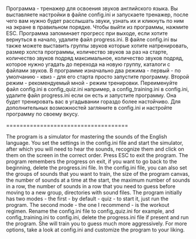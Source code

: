 Программа - тренажер для освоения звуков английского языка.
Вы выставляете настройки в файле config.ini и запускаете тренажер, после чего вам нужно будет расслышать звуки, узнать их и кликнуть по ним на экране в правильном порядке. Чтобы выйти из программы, нажмите ESC. Программа запоминает прогресс при выходе, если хотите вернуться в начало, удалите файл progress.ini.
В файле config.ini вы также можете выставить группы звуков которые хотите натренировать, размер холста программы, количество звуков за раз на старте, количество звуков подряд максимальное, количество звуков подряд, которое нужно угадать до перехода на новую группу, каталоги с файлами звуков.
В программе изначально два режима - первый - по умолчанию - квиз - для его старта просто запустите программу. Второй режим - рекомендуемый мной - режим тренировки. Переименуйте файл config.ini в config_quiz.ini например, а config_training.ini в config.ini, удалите файл progress.ini если он есть и запустите программу. Она будет тренировать вас в угадывании гораздо более настойчиво. Для дополнительных возможностей загляните в config.ini и настройте программу по своему вкусу. 

====================================

The program is a simulator for mastering the sounds of the English language.
You set the settings in the config.ini file and start the simulator, after which you will need to hear the sounds, recognize them and click on them on the screen in the correct order. Press ESC to exit the program. The program remembers the progress on exit, if you want to go back to the beginning, delete the progress.ini file.
In the config.ini file, you can also set the groups of sounds that you want to train, the size of the program canvas, the number of sounds at a time at the start, the maximum number of sounds in a row, the number of sounds in a row that you need to guess before moving to a new group, directories with sound files.
The program initially has two modes - the first - by default - quiz - to start it, just run the program. The second mode - the one I recommend - is the workout regimen. Rename the config.ini file to config_quiz.ini for example, and config_training.ini to config.ini, delete the progress.ini file if present and run the program. She will train you to guess much more aggressively. For more options, take a look at config.ini and customize the program to your liking.